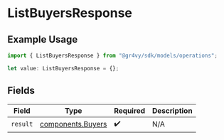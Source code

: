 # ListBuyersResponse

## Example Usage

```typescript
import { ListBuyersResponse } from "@gr4vy/sdk/models/operations";

let value: ListBuyersResponse = {};
```

## Fields

| Field                                                  | Type                                                   | Required                                               | Description                                            |
| ------------------------------------------------------ | ------------------------------------------------------ | ------------------------------------------------------ | ------------------------------------------------------ |
| `result`                                               | [components.Buyers](../../models/components/buyers.md) | :heavy_check_mark:                                     | N/A                                                    |